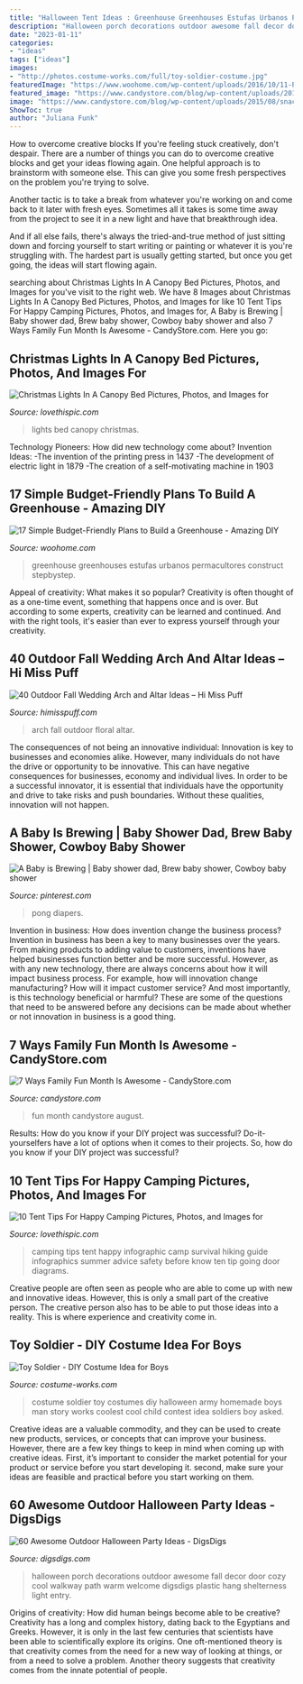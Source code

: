 ```yaml
---
title: "Halloween Tent Ideas : Greenhouse Greenhouses Estufas Urbanos Permacultores Construct Stepbystep"
description: "Halloween porch decorations outdoor awesome fall decor door cozy cool walkway path warm welcome digsdigs plastic hang shelterness light entry"
date: "2023-01-11"
categories:
- "ideas"
tags: ["ideas"]
images:
- "http://photos.costume-works.com/full/toy-soldier-costume.jpg"
featuredImage: "https://www.woohome.com/wp-content/uploads/2016/10/11-Plastic-Tent-Greenhouse.jpg"
featured_image: "https://www.candystore.com/blog/wp-content/uploads/2015/08/snack-party-ideas-family-fun-month.jpg"
image: "https://www.candystore.com/blog/wp-content/uploads/2015/08/snack-party-ideas-family-fun-month.jpg"
ShowToc: true
author: "Juliana Funk"
---
```



How to overcome creative blocks
If you're feeling stuck creatively, don't despair. There are a number of things you can do to overcome creative blocks and get your ideas flowing again.
One helpful approach is to brainstorm with someone else. This can give you some fresh perspectives on the problem you're trying to solve.

Another tactic is to take a break from whatever you're working on and come back to it later with fresh eyes. Sometimes all it takes is some time away from the project to see it in a new light and have that breakthrough idea.

And if all else fails, there's always the tried-and-true method of just sitting down and forcing yourself to start writing or painting or whatever it is you're struggling with. The hardest part is usually getting started, but once you get going, the ideas will start flowing again.

	

		
searching about Christmas Lights In A Canopy Bed Pictures, Photos, and Images for you've visit to the right web. We have 8 Images about Christmas Lights In A Canopy Bed Pictures, Photos, and Images for like 10 Tent Tips For Happy Camping Pictures, Photos, and Images for, A Baby is Brewing | Baby shower dad, Brew baby shower, Cowboy baby shower and also 7 Ways Family Fun Month Is Awesome - CandyStore.com. Here you go:
		
    
## Christmas Lights In A Canopy Bed Pictures, Photos, And Images For

<img loading=lazy src="http://www.lovethispic.com/uploaded_images/210784-Christmas-Lights-In-A-Canopy-Bed.jpg" onerror="this.onerror=null;this.src='https://tse1.mm.bing.net/th?id=OIP.AEYsNrhVZWwZslTl-U9k-QAAAA&amp;pid=15.1';" alt="Christmas Lights In A Canopy Bed Pictures, Photos, and Images for">

_Source: lovethispic.com_

>lights bed canopy christmas. 

	

Technology Pioneers: How did new technology come about?
Invention Ideas: 
-The invention of the printing press in 1437 
-The development of electric light in 1879 
-The creation of a self-motivating machine in 1903

    
## 17 Simple Budget-Friendly Plans To Build A Greenhouse - Amazing DIY

<img loading=lazy src="https://www.woohome.com/wp-content/uploads/2016/10/11-Plastic-Tent-Greenhouse.jpg" onerror="this.onerror=null;this.src='https://tse1.mm.bing.net/th?id=OIP.TfRQKVXfBC5vnim5-amxggHaHF&amp;pid=15.1';" alt="17 Simple Budget-Friendly Plans to Build a Greenhouse - Amazing DIY">

_Source: woohome.com_

>greenhouse greenhouses estufas urbanos permacultores construct stepbystep. 

	

Appeal of creativity: What makes it so popular?
Creativity is often thought of as a one-time event, something that happens once and is over. But according to some experts, creativity can be learned and continued. And with the right tools, it's easier than ever to express yourself through your creativity.

    
## 40 Outdoor Fall Wedding Arch And Altar Ideas – Hi Miss Puff

<img loading=lazy src="https://www.himisspuff.com/wp-content/uploads/2016/09/Red-fall-floral-wedding-arch.jpg" onerror="this.onerror=null;this.src='https://tse2.mm.bing.net/th?id=OIP.1zX_dHw9D-ThwB1iZIOn3wHaJi&amp;pid=15.1';" alt="40 Outdoor Fall Wedding Arch and Altar Ideas – Hi Miss Puff">

_Source: himisspuff.com_

>arch fall outdoor floral altar. 

	

The consequences of not being an innovative individual:
Innovation is key to businesses and economies alike. However, many individuals do not have the drive or opportunity to be innovative. This can have negative consequences for businesses, economy and individual lives. In order to be a successful innovator, it is essential that individuals have the opportunity and drive to take risks and push boundaries. Without these qualities, innovation will not happen.

    
## A Baby Is Brewing | Baby Shower Dad, Brew Baby Shower, Cowboy Baby Shower

<img loading=lazy src="https://i.pinimg.com/originals/30/e4/63/30e463001c3cdd445c1e37bbc6c31bc7.jpg" onerror="this.onerror=null;this.src='https://tse4.mm.bing.net/th?id=OIP.lxRsiMI3z09z85cBNKURDAHaEK&amp;pid=15.1';" alt="A Baby is Brewing | Baby shower dad, Brew baby shower, Cowboy baby shower">

_Source: pinterest.com_

>pong diapers. 

	

Invention in business: How does invention change the business process?
Invention in business has been a key to many businesses over the years. From making products to adding value to customers, inventions have helped businesses function better and be more successful. However, as with any new technology, there are always concerns about how it will impact business process. For example, how will innovation change manufacturing? How will it impact customer service? And most importantly, is this technology beneficial or harmful? These are some of the questions that need to be answered before any decisions can be made about whether or not innovation in business is a good thing.

    
## 7 Ways Family Fun Month Is Awesome - CandyStore.com

<img loading=lazy src="https://www.candystore.com/blog/wp-content/uploads/2015/08/snack-party-ideas-family-fun-month.jpg" onerror="this.onerror=null;this.src='https://tse1.mm.bing.net/th?id=OIP.EnjTSs0fwcsr4HTGJreRSwHaD4&amp;pid=15.1';" alt="7 Ways Family Fun Month Is Awesome - CandyStore.com">

_Source: candystore.com_

>fun month candystore august. 

	

Results: How do you know if your DIY project was successful?
Do-it-yourselfers have a lot of options when it comes to their projects. So, how do you know if your DIY project was successful?

    
## 10 Tent Tips For Happy Camping Pictures, Photos, And Images For

<img loading=lazy src="http://www.lovethispic.com/uploaded_images/189410-10-Tent-Tips-For-Happy-Camping.jpg" onerror="this.onerror=null;this.src='https://tse1.mm.bing.net/th?id=OIP.GXoRCRDl3gJWdxPZEF1sdQHaLu&amp;pid=15.1';" alt="10 Tent Tips For Happy Camping Pictures, Photos, and Images for">

_Source: lovethispic.com_

>camping tips tent happy infographic camp survival hiking guide infographics summer advice safety before know ten tip going door diagrams. 

	

Creative people are often seen as people who are able to come up with new and innovative ideas. However, this is only a small part of the creative person. The creative person also has to be able to put those ideas into a reality. This is where experience and creativity come in.

    
## Toy Soldier - DIY Costume Idea For Boys

<img loading=lazy src="http://photos.costume-works.com/full/toy-soldier-costume.jpg" onerror="this.onerror=null;this.src='https://tse3.mm.bing.net/th?id=OIP.qQT2CBwPLTfWiZcqyyydrQHaK2&amp;pid=15.1';" alt="Toy Soldier - DIY Costume Idea for Boys">

_Source: costume-works.com_

>costume soldier toy costumes diy halloween army homemade boys man story works coolest cool child contest idea soldiers boy asked. 

	

Creative ideas are a valuable commodity, and they can be used to create new products, services, or concepts that can improve your business. However, there are a few key things to keep in mind when coming up with creative ideas. First, it’s important to consider the market potential for your product or service before you start developing it. second, make sure your ideas are feasible and practical before you start working on them.

    
## 60 Awesome Outdoor Halloween Party Ideas - DigsDigs

<img loading=lazy src="http://www.digsdigs.com/photos/2013/10/28-awesome-outdoor-halloween-party-ideas-19.jpg" onerror="this.onerror=null;this.src='https://tse2.mm.bing.net/th?id=OIP.vH1ryT4h8_rg08DTkM-aCwHaJ4&amp;pid=15.1';" alt="60 Awesome Outdoor Halloween Party Ideas - DigsDigs">

_Source: digsdigs.com_

>halloween porch decorations outdoor awesome fall decor door cozy cool walkway path warm welcome digsdigs plastic hang shelterness light entry. 

	

Origins of creativity: How did human beings become able to be creative?
Creativity has a long and complex history, dating back to the Egyptians and Greeks. However, it is only in the last few centuries that scientists have been able to scientifically explore its origins. One oft-mentioned theory is that creativity comes from the need for a new way of looking at things, or from a need to solve a problem. Another theory suggests that creativity comes from the innate potential of people.

